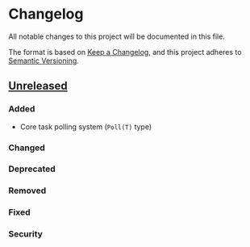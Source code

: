 # Changelog

All notable changes to this project will be documented in this file.

The format is based on [Keep a Changelog](https://keepachangelog.com/en/1.1.0/),
and this project adheres to [Semantic Versioning](https://semver.org/spec/v2.0.0.html).

## [Unreleased]

### Added
- Core task polling system (`Poll(T)` type)

### Changed

### Deprecated

### Removed

### Fixed

### Security

[Unreleased]: https://github.com/zuki-dev/zuki/compare/HEAD
